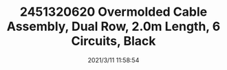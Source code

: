 ﻿---
layout: post 
title: 2451320620 Overmolded Cable Assembly, Dual Row, 2.0m Length, 6 Circuits, Black
is_home: true
tags: 
categories: wire-harness
overview: Micro-fit 3.0-to-Micro-Fit 3.0 Off-the-Shelf (OTS) Overmolded Cable Assembly, Dual Row, 2.0m Length, 6 Circuits, Black
series: M30
part_number: 2451320620
thumb_img: static/202103/491-thumb-20210311200030.jpg
small_img: static/202103/491-20210311200030.jpg
date: 2021/3/11 11:58:54
---



